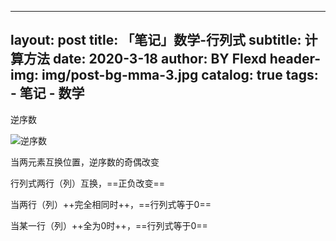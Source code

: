 ------
layout:     post
title:      「笔记」数学-行列式
subtitle:   计算方法
date:       2020-3-18
author:     BY Flexd
header-img: img/post-bg-mma-3.jpg
catalog: true
tags:
    - 笔记
    - 数学
---

逆序数

![逆序数](https://note.youdao.com/yws/api/personal/file/WEBc3e0f7c2aebc0b023424fe68155096cc?method=download&shareKey=f7f98c6b110d7a2b6cfe560f18e13729)

当两元素互换位置，逆序数的奇偶改变

行列式两行（列）互换，==正负改变==

当两行（列）++完全相同时++，==行列式等于0==

当某一行（列）++全为0时++，==行列式等于0==